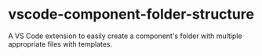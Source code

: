 # vscode-component-folder-structure
A VS Code extension to easily create a component's folder with multiple appropriate files with templates.

